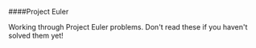 ####Project Euler

Working through Project Euler problems. Don't read these if you haven't solved them yet!